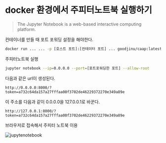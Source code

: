 # docker 환경에서 주피터노트북 실행하기
> The Jupyter Notebook is a web-based interactive computing platform.

컨테이너를 만들 때 포트 포워딩 설정을 해야한다.
```bash
docker run ... ... -p [호스트 포트]:[컨테이터 포트] ... goodjinu/caap:latest
```

주피터노트북 실행
```bash
jupyter notebook --ip=0.0.0.0 --port=[포트포워딩한 포트] --allow-root
```

다음과 같은 url이 생성된다.

`http://0.0.0.0:8000/?token=a732c64da157a27fffaa00f3702de46229372270e349a89e`

이 주소를 다음과 같이 0.0.0.0을 127.0.0.1로 바꾼다.

`http://127.0.0.1:8000/?token=a732c64da157a27fffaa00f3702de46229372270e349a89e`

브라우저로 접속해서 주피터 노트북 이용

![jupytenotebook](https://jupyter.org/assets/homepage/labpreview.png)